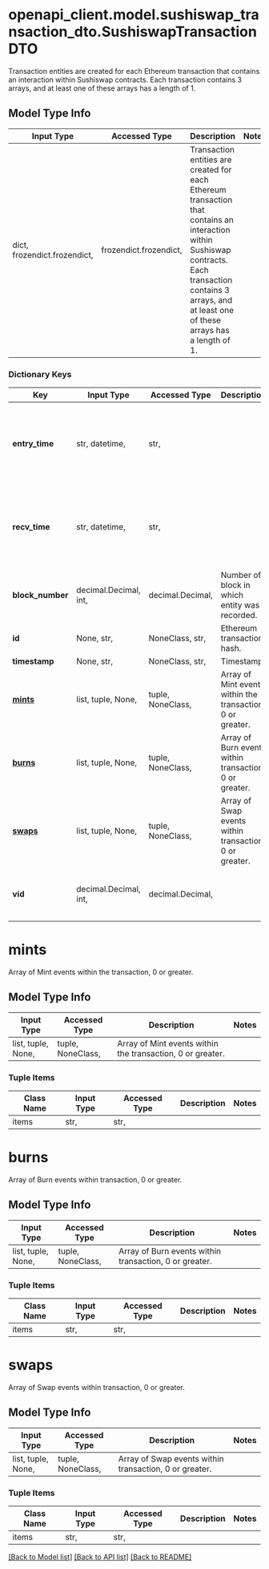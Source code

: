 # openapi_client.model.sushiswap_transaction_dto.SushiswapTransactionDTO

Transaction entities are created for each Ethereum transaction that contains an interaction within Sushiswap contracts. Each transaction contains 3 arrays, and at least one of these arrays has a length of 1.

## Model Type Info
Input Type | Accessed Type | Description | Notes
------------ | ------------- | ------------- | -------------
dict, frozendict.frozendict,  | frozendict.frozendict,  | Transaction entities are created for each Ethereum transaction that contains an interaction within Sushiswap contracts. Each transaction contains 3 arrays, and at least one of these arrays has a length of 1. | 

### Dictionary Keys
Key | Input Type | Accessed Type | Description | Notes
------------ | ------------- | ------------- | ------------- | -------------
**entry_time** | str, datetime,  | str,  |  | [optional] value must conform to RFC-3339 date-time
**recv_time** | str, datetime,  | str,  |  | [optional] value must conform to RFC-3339 date-time
**block_number** | decimal.Decimal, int,  | decimal.Decimal,  | Number of block in which entity was recorded. | [optional] value must be a 64 bit integer
**id** | None, str,  | NoneClass, str,  | Ethereum transaction hash. | [optional] 
**timestamp** | None, str,  | NoneClass, str,  | Timestamp. | [optional] 
**[mints](#mints)** | list, tuple, None,  | tuple, NoneClass,  | Array of Mint events within the transaction, 0 or greater. | [optional] 
**[burns](#burns)** | list, tuple, None,  | tuple, NoneClass,  | Array of Burn events within transaction, 0 or greater. | [optional] 
**[swaps](#swaps)** | list, tuple, None,  | tuple, NoneClass,  | Array of Swap events within transaction, 0 or greater. | [optional] 
**vid** | decimal.Decimal, int,  | decimal.Decimal,  |  | [optional] value must be a 64 bit integer

# mints

Array of Mint events within the transaction, 0 or greater.

## Model Type Info
Input Type | Accessed Type | Description | Notes
------------ | ------------- | ------------- | -------------
list, tuple, None,  | tuple, NoneClass,  | Array of Mint events within the transaction, 0 or greater. | 

### Tuple Items
Class Name | Input Type | Accessed Type | Description | Notes
------------- | ------------- | ------------- | ------------- | -------------
items | str,  | str,  |  | 

# burns

Array of Burn events within transaction, 0 or greater.

## Model Type Info
Input Type | Accessed Type | Description | Notes
------------ | ------------- | ------------- | -------------
list, tuple, None,  | tuple, NoneClass,  | Array of Burn events within transaction, 0 or greater. | 

### Tuple Items
Class Name | Input Type | Accessed Type | Description | Notes
------------- | ------------- | ------------- | ------------- | -------------
items | str,  | str,  |  | 

# swaps

Array of Swap events within transaction, 0 or greater.

## Model Type Info
Input Type | Accessed Type | Description | Notes
------------ | ------------- | ------------- | -------------
list, tuple, None,  | tuple, NoneClass,  | Array of Swap events within transaction, 0 or greater. | 

### Tuple Items
Class Name | Input Type | Accessed Type | Description | Notes
------------- | ------------- | ------------- | ------------- | -------------
items | str,  | str,  |  | 

[[Back to Model list]](../../README.md#documentation-for-models) [[Back to API list]](../../README.md#documentation-for-api-endpoints) [[Back to README]](../../README.md)

